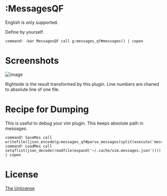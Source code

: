 # :MessagesQF

English is only supported.

Define by yourself.

```vim
command! -bar MessagesQF call g:messages_qf#messages() | copen
```

# Screenshots

![image](https://user-images.githubusercontent.com/29811106/74102721-86a84980-4b89-11ea-996e-1d84a79c47b8.png)

Rightside is the result transformed by this plugin. Line numbers are chaned to absolute line of one file.


# Recipe for Dumping

This is useful to debug your vim plugin. This keeps absolute path in messages.

```vim
command! SaveMes call writefile([json_encode(g:messages_qf#parse_messages(split(execute('messages','silent!'),"\n")))],expand('~/.cache/vim.messages.json'))
command! LoadMes call setqflist(json_decode(readfile(expand('~/.cache/vim.messages.json')))) | copen
```

# License

[The Unlicense](https://unlicense.org)


